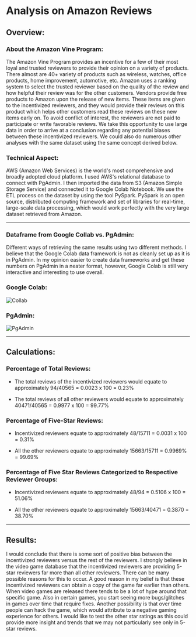 # Analysis on Amazon Reviews 

## Overview: 
### About the Amazon Vine Program:
The Amazon Vine Program provides an incentive for a few of their most loyal and trusted reviewers to provide their opinion on a variety of products. There almost are 40+ variety of products such as wireless, watches, office products, home improvement, automotive, etc. Amazon uses a ranking system to select the trusted reviewer based on the quality of the review and how helpful their review was for the other customers. Vendors provide free products to Amazon upon the release of new items. These items are given to the incentivized reviewers, and they would provide their reviews on this product which helps other customers read these reviews on these new items early on.  To avoid conflict of interest, the reviewers are not paid to participate or write favorable reviews. We take this opportunity to use large data in order to arrive at a conclusion regarding any potential biases between these incentivized reviewers. We could also do numerous other analyses with the same dataset using the same concept derived below. 

### Technical Aspect:
AWS (Amazon Web Services) is the world's most comprehensive and broadly adopted cloud platform. I used AWS's relational database to connect with PgAdmin. I then imported the data from S3 (Amazon Simple Storage Service) and connected it to Google Colab Notebook. We use the ETL process on the dataset by using the tool PySpark. PySpark is an open source, distributed computing framework and set of libraries for real-time, large-scale data processing, which would work perfectly with the very large dataset retrieved from Amazon. 

-----
### Dataframe from Google Collab vs. PgAdmin:

Different ways of retrieving the same results using two different methods. I believe that the Google Colab data framework is not as cleanly set up as it is in PgAdmin. In my opinion easier to create data frameworks and get these numbers on PgAdmin in a neater format, however, Google Colab is still very interactive and interesting to use overall. 

### Google Colab:
![Collab](https://i.ibb.co/xq1LsN8/Review-on-Google-Colab.png)

### PgAdmin:
![PgAdmin](https://i.ibb.co/VVMB2FX/Vine-Summary-Paid-vs-Unpaid.png)

------
## Calculations: 
### Percentage of Total Reviews: 
- The total reviews of the incentivized reviewers would equate to approximately 94/40565 = 0.0023 x 100 = 0.23%

- The total reviews of all other reviewers would equate to approximately 40471/40565 = 0.9977 x 100 = 99.77%

### Percentage of Five-Star Reviews:
- Incentivized reviewers equate to approximately 48/15711 = 0.0031 x 100 = 0.31%

- All the other reviewers equate to approximately 15663/15711 = 0.9969% = 99.69%

### Percentage of Five Star Reviews Categorized to Respective Reviewer Groups:
- Incentivized reviewers equate to approximately 48/94 = 0.5106 x 100 = 51.06% 

- All the other reviewers equate to approximately 15663/40471 = 0.3870 = 38.70% 
------
## Results:
I would conclude that there is some sort of positive bias between the incentivized reviewers versus the rest of the reviewers. I strongly believe in the video game database that the incentivized reviewers are providing 5-star reviewers far more than all other reviewers. There can be many possible reasons for this to occur. A good reason in my belief is that these incentivized reviewers can obtain a copy of the game far earlier than others. When video games are released there tends to be a lot of hype around that specific game. Also in certain games, you start seeing more bugs/glitches in games over time that require fixes. Another possibility is that over time people can hack the game, which would attribute to a negative gaming experience for others. I would like to test the other star ratings as this could provide more insight and trends that we may not particularly see only in 5-star reviews.
